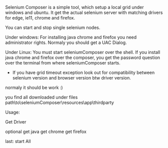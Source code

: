 Selenium Composer is a simple tool, which setup a local grid under windows and ubuntu. It get the actual selenium server with matching drivers for edge, ie11, chrome and firefox. 

You can start and stop single selenium nodes.

Under windows: 
For installing java chrome and firefox you need administrator rights. Normaly you should get a UAC Dialog.

Under Linux:
You must start seleniumComposer over the shell.
If you install java chrome and firefox over the composer, you get the password question over the terminal from where seleniumComposer starts.

* If you have grid timeout exception look out for compatibility between selenium version and browser version btw driver version.

normaly it should be work :)

you find all downloaded under files path\to\seleniumComposer\resources\app\thirdparty


Usage:

Get Driver

optional
get java
get chrome
get firefox


last:
start All